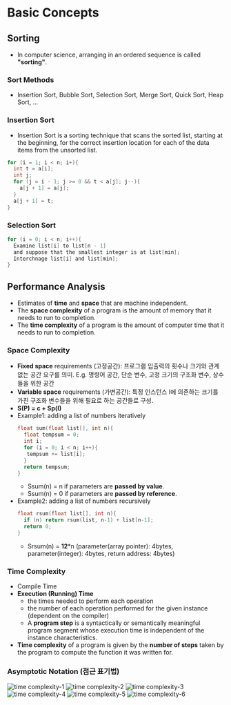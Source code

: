 # Basic Concepts
## Sorting
- In computer science, arranging in an ordered sequence is called __"sorting"__.
### Sort Methods
- Insertion Sort, Bubble Sort, Selection Sort, Merge Sort, Quick Sort, Heap Sort, ...
### Insertion Sort
- Insertion Sort is a sorting technique that scans the sorted list, starting at the beginning, for the correct insertion location for each of the data items from the unsorted list.
```c
for (i = 1; i < n; i+){
  int t = a[i];
  int j;
  for (j = i - 1; j >= 0 && t < a[j]; j--){
    a[j + 1] = a[j];
  }
  a[j + 1] = t;
}
```
### Selection Sort
```c
for (i = 0; i < n; i++){
  Examine list[i] to list[n - 1]
  and suppose that the smallest integer is at list[min];
  Interchnage list[i] and list[min];
}
```
## Performance Analysis
- Estimates of __time__ and __space__ that are machine independent.
- The __space complexity__ of a program is the amount of memory that it needs to run to completion.
- The __time complexity__ of a program is the amount of computer time that it needs to run to completion.
### Space Complexity
- __Fixed space__ requirements (고정공간): 프로그램 입출력의 횟수나 크기와 관계없는 공간 요구를 의미. E.g. 명령어 공간, 단순 변수, 고정 크기의 구조화 변수, 상수들을 위한 공간
- __Variable space__ requirements (가변공간): 특정 인스턴스 I에 의존하는 크기를 가진 구조화 변수들을 위해 필요로 하는 공간들로 구성.
- __S(P) = c + Sp(I)__
- Example1: adding a list of numbers iteratively
  ```c
  float sum(float list[], int n){
    float tempsum = 0;
    int i;
    for (i = 0; i < n; i++){
     tempsum += list[i];
    }
    return tempsum;
  }
  ```
  - Ssum(n) = n if parameters are __passed by value__.
  - Ssum(n) = 0 if parameters are __passed by reference__.
- Example2: adding a list of numbers recursively
  ```c
  float rsum(float list[], int n){
    if (n) return rsum(list, n-1) + list[n-1];
    return 0;
  }
  ```
  - Srsum(n) = __12__*n (parameter(array pointer): 4bytes, parameter(integer): 4bytes, return address: 4bytes)
### Time Complexity
- Compile Time
- __Execution (Running) Time__
  - the times needed to perform each operation
  - the number of each operation performed for the given instance (dependent on the compiler)
  - A __program step__ is a syntactically or semantically meaningful program segment whose execution time is independent of the instance characteristics.
- __Time complexity__ of a program is given by the __number of steps__ taken by the program to compute the function it was written for.
### Asymptotic Notation (점근 표기법)
![time complexity-1](https://user-images.githubusercontent.com/68726615/88618506-448da880-d0d4-11ea-8bd2-a337faad0e65.jpg "")
![time complexity-2](https://user-images.githubusercontent.com/68726615/88618507-448da880-d0d4-11ea-97c4-f5124456e632.jpg "")
![time complexity-3](https://user-images.githubusercontent.com/68726615/88618508-45263f00-d0d4-11ea-9a3f-eedae52dccd9.jpg "")
![time complexity-4](https://user-images.githubusercontent.com/68726615/88618509-45bed580-d0d4-11ea-9e41-cd00917b4321.jpg "")
![time complexity-5](https://user-images.githubusercontent.com/68726615/88618511-45bed580-d0d4-11ea-80d7-99c1e11ecfc6.jpg "")
![time complexity-6](https://user-images.githubusercontent.com/68726615/88618501-435c7b80-d0d4-11ea-9f15-ebcad804ee19.jpg "")

